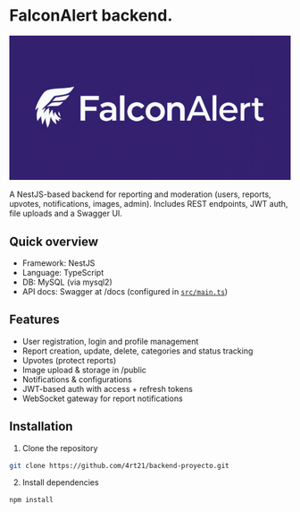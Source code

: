 # FalconAlert backend.

<!-- BANNER: Add your project banner image or ASCII art here -->
![banner-placeholder](./public/banner.jpeg)

A NestJS-based backend for reporting and moderation (users, reports, upvotes, notifications, images, admin). Includes REST endpoints, JWT auth, file uploads and a Swagger UI.

## Quick overview

- Framework: NestJS
- Language: TypeScript
- DB: MySQL (via mysql2)
- API docs: Swagger at /docs (configured in [`src/main.ts`](src/main.ts))

## Features

- User registration, login and profile management
- Report creation, update, delete, categories and status tracking
- Upvotes (protect reports)
- Image upload & storage in /public
- Notifications & configurations
- JWT-based auth with access + refresh tokens
- WebSocket gateway for report notifications

## Installation

1. Clone the repository
```sh
git clone https://github.com/4rt21/backend-proyecto.git
```
2. Install dependencies

```sh
npm install
```
